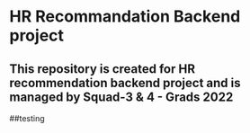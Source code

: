 # HR Recommandation Backend project

## This repository is created for HR recommendation backend project and is managed by Squad-3 & 4 - Grads 2022

##testing
